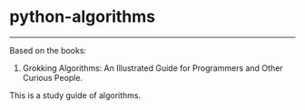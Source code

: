 # python-algorithms
---

Based on the books:
1. Grokking Algorithms: An Illustrated Guide for Programmers and Other Curious People.



This is a study guide of algorithms.
